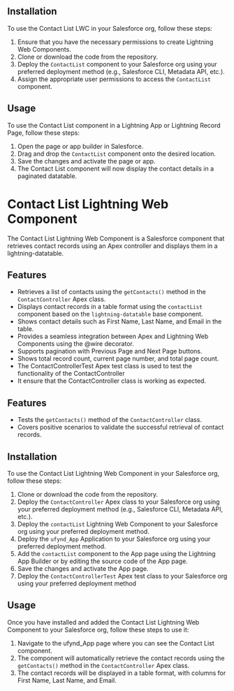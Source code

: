 

## Installation

To use the Contact List LWC in your Salesforce org, follow these steps:

1. Ensure that you have the necessary permissions to create Lightning Web Components.
2. Clone or download the code from the repository.
3. Deploy the `ContactList` component to your Salesforce org using your preferred deployment method (e.g., Salesforce CLI, Metadata API, etc.).
4. Assign the appropriate user permissions to access the `ContactList` component.

## Usage

To use the Contact List component in a Lightning App or Lightning Record Page, follow these steps:

1. Open the page or app builder in Salesforce.
2. Drag and drop the `ContactList` component onto the desired location.
3. Save the changes and activate the page or app.
4. The Contact List component will now display the contact details in a paginated datatable.


# Contact List Lightning Web Component

The Contact List Lightning Web Component is a Salesforce component that retrieves contact records using an Apex controller and displays them in a lightning-datatable.

## Features

- Retrieves a list of contacts using the `getContacts()` method in the `ContactController` Apex class.
- Displays contact records in a table format using the `contactList` component based on the `lightning-datatable` base component.
- Shows contact details such as First Name, Last Name, and Email in the table.
- Provides a seamless integration between Apex and Lightning Web Components using the @wire decorator.
- Supports pagination with Previous Page and Next Page buttons.
- Shows total record count, current page number, and total page count.
- The ContactControllerTest Apex test class is used to test the functionality of the ContactController
- It ensure that the ContactController class is working as expected.

## Features

- Tests the `getContacts()` method of the `ContactController` class.
- Covers positive scenarios to validate the successful retrieval of contact records.
## Installation

To use the Contact List Lightning Web Component in your Salesforce org, follow these steps:

1. Clone or download the code from the repository.
2. Deploy the `ContactController` Apex class to your Salesforce org using your preferred deployment method (e.g., Salesforce CLI, Metadata API, etc.).
3. Deploy the `contactList` Lightning Web Component to your Salesforce org using your preferred deployment method.
4. Deploy the `ufynd_App` Application to your Salesforce org using your preferred deployment method.
5. Add the `contactList` component to the App page using the Lightning App Builder or by editing the source code of the App page.
6. Save the changes and activate the App page.
7. Deploy the `ContactControllerTest` Apex test class to your Salesforce org using your preferred deployment method

## Usage

Once you have installed and added the Contact List Lightning Web Component to your Salesforce org, follow these steps to use it:

1. Navigate to the ufynd_App page where you can see the Contact List component.
2. The component will automatically retrieve the contact records using the `getContacts()` method in the `ContactController` Apex class.
3. The contact records will be displayed in a table format, with columns for First Name, Last Name, and Email.

